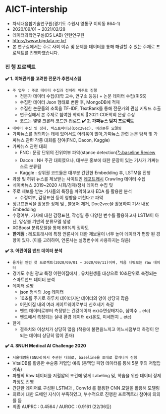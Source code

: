 # AICT-intership
- 차세대융합기술연구원(경기도 수원시 영통구 이의동 864-1)
- 2020/09/01 ~ 2021/02/28
- 데이터과학연구실(DS LAB) 인턴연구원
- https://www.bigdata.re.kr/
- 본 연구실에서는 주로 사회 이슈 및 문제를 데이터를 통해 해결할 수 있는 주제로 프로젝트를 진행하였습니다. 

### 진 행 프로젝트
__✔️ 1. 이해관계를 고려한 전문가 추천시스템__
- `주 업무 : 주로 데이터 수집과 전처리 위주로 진행`
  - 전문가 데이터 수집(대학 교수, 연구소 등등) + 논문 데이터 수집(RISS)
  - 수집한 데이터 Json 형태로 변환 후, MongoDB에 적재
  - 수집한 논문들의 초록을 TF-IDF, TextRank를 통해 전문가의 관심 키워드 추출
  - 연구실에서 본 주제로 참여한 학회의 🥈2021 CDE학회 은상 수상 
  - ~~코드는 몇몇 크롤러 코드만 업로드~~
__✔️ 2. 가짜뉴스 탐지 프로젝트__
- `데이터 수집 및 정제, 텍스트마이닝(Doc2vec), 이진분류 모델링`
- 가짜뉴스를 정의하는 데에 있어서도 어려움이 많아,가짜뉴스 관련 논문 탐색 및 가짜뉴스 관련 각종 대회를 참여(FNC, Dacon, Kaggle)
- 가짜뉴스 관련 대회
  - FNC : 문장 단위의 진위여부 파악(stance detection)[🏷️baseline Review](https://github.com/ByuungHyunPark/AICT-intership/blob/main/%EA%B0%80%EC%A7%9C%EB%89%B4%EC%8A%A4%ED%8C%90%EB%B3%84%ED%94%84%EB%A1%9C%EC%A0%9D%ED%8A%B8/FNC_baseline_review.md)
  - Dacon : NH 주관 대회였으나, 대부분 홍보에 대한 문장이 있는 기사가 가짜뉴스로 분류됨
  - Kaggle : 상위권 코드들은 대부분 간단한 Embedding 후, LSTM을 진행
- 과장 및 허위 뉴스를 제보받는 사이트인 [레포트래시](https://www.reportrash.com/) Crawling 데이터 수집
- 네이버뉴스 2019~2020 사회/경제/정치 데이터 수집 및
- 주로 제보를 받는 기사들의 특징을 파악하고자 EDA 를 활용한 분석
  - 수정여부, 감정표현 등이 영향을 끼친다고 파악
- 정규표현식을 활용한 정제 및 , 불용어 제거, Doc2vec을 활용하여 기사 내용 Embedding
- 수정여부, 기사에 대한 감정표현, 작성일 등 다양한 변수를 활용하고자 LSTM이 아닌, 앙상블 기반의 분류모델 생성
- XGBoost 분류모델을 통해 86%의 정확도
- __한계점__ : 레포트래시에 특정 언론사에 대한 제보율이 너무 높아 데이터가 편향 된 경향이 있다. (이를 고려하여, 언론사는 설명변수에 사용하지는 않음)


__✔️ 3. 어린이집 밴드 데이터 분석__
- `융기원 인턴 첫 프로젝트(2020/09/01 ~ 2020/09/11)이며, 처음 다뤄보는 raw 데이터`
- 경기도 수원 광교 특정 어린이집에서 , 유치원생들 대상으로 10초단위로 측정되는 스마트밴드 데이터 분석
- 데이터 설명
  - json 형식의 .log 데이터
  - 10초를 주기로 하루치 데이터지만 데이터의 양이 상당히 많음
  - 어린이집 내의 여러 게이트웨이로부터 신호세기 측정
  - 밴드 데이터로부터 측정받는 건강데이터 ex)수면상태지수, 심박수 .. etc)
  - 밴드에서 측정되는 실내 환경 데이터 ex)온도, 미세먼지 .. etc)
- 한계
  - 결측치와 이상치가 상당히 많음 (착용에 불편을느끼고 어느시점부터 측정이 안되는 데이터 상당히 많이 존재)

__✔️ 4. SNUH Medical AI Challenge 2020__
- `서울대병원(SNUH)에서 주관한 대회로, baseline을 토대로 짧게나마 진행`
- VitalDB를 활용한 수술중 저혈압 예측 (동맥압 파형 데이터를 통해 5분 후의 저혈압 예측)
- 파형의 Raw 데이터를 저혈압의 조건에 맞게 Labeling 및, 학습을 위한 데이터 정제 과정도 진행
- 간단한 레이어로 구성된 LSTM과 , Conv1d 를 활용한 CNN 모델을 활용해 모델링
- 의료에 대한 도메인 지식이 부족하였고, 부수적으로 진행한 프로젝트라 참여에 의의를 둠
- 최종 AUPRC : 0.4564 / AUROC : 0.9161 (22/36등)
